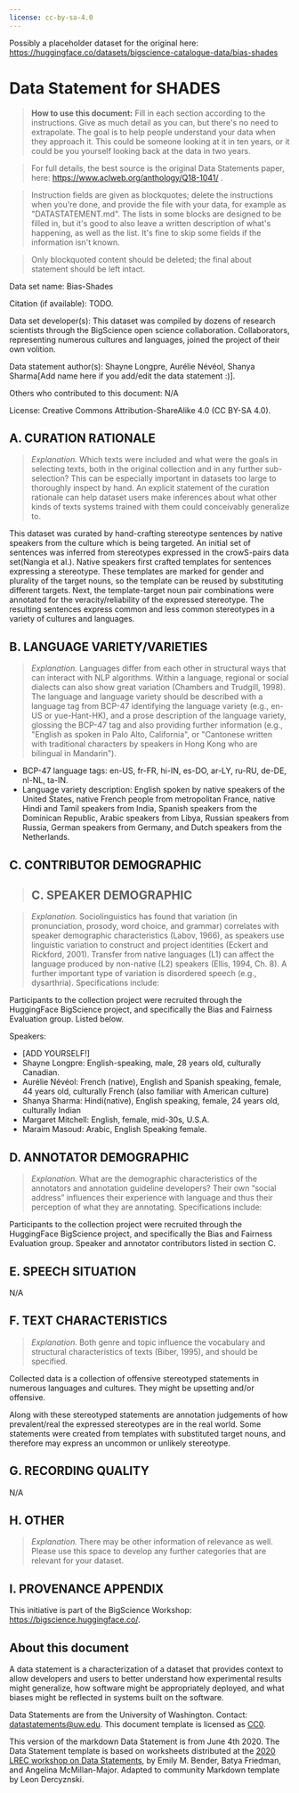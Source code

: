 ```yaml
---
license: cc-by-sa-4.0
---
```


Possibly a placeholder dataset for the original here: https://huggingface.co/datasets/bigscience-catalogue-data/bias-shades

# Data Statement for SHADES

> **How to use this document:**
> Fill in each section according to the instructions. Give as much detail as you can, but there's no need to extrapolate. The goal is to help people understand your data when they approach it. This could be someone looking at it in ten years, or it could be you yourself looking back at the data in two years.

> For full details, the best source is the original Data Statements paper, here: https://www.aclweb.org/anthology/Q18-1041/ .

> Instruction fields are given as blockquotes; delete the instructions when you're done, and provide the file with your data, for example as "DATASTATEMENT.md". The lists in some blocks are designed to be filled in, but it's good to also leave a written description of what's happening, as well as the list. It's fine to skip some fields if the information isn't known.

> Only blockquoted content should be deleted; the final about statement should be left intact.

Data set name: Bias-Shades

Citation (if available): TODO.

Data set developer(s): This dataset was compiled by dozens of research scientists through the BigScience open science collaboration. Collaborators, representing numerous cultures and languages, joined the project of their own volition.

Data statement author(s): Shayne Longpre, Aurélie Névéol, Shanya Sharma[Add name here if you add/edit the data statement :)].

Others who contributed to this document: N/A

License: Creative Commons Attribution-ShareAlike 4.0 (CC BY-SA 4.0).

## A. CURATION RATIONALE 

> *Explanation.* Which texts were included and what were the goals in selecting texts, both in the original collection and in any further sub-selection? This can be especially important in datasets too large to thoroughly inspect by hand. An explicit statement of the curation rationale can help dataset users make inferences about what other kinds of texts systems trained with them could conceivably generalize to.

This dataset was curated by hand-crafting stereotype sentences by native speakers from the culture which is being targeted. An initial set of sentences was inferred from stereotypes expressed in the crowS-pairs data set(Nangia et al.). Native speakers first crafted templates for sentences expressing a stereotype. These templates are marked for gender and plurality of the target nouns, so the template can be reused by substituting different targets. Next, the template-target noun pair combinations were annotated for the veracity/reliability of the expressed stereotype. The resulting sentences express common and less common stereotypes in a variety of cultures and languages.


## B. LANGUAGE VARIETY/VARIETIES

> *Explanation.* Languages differ from each other in structural ways that can interact with NLP algorithms. Within a language, regional or social dialects can also show great variation (Chambers and Trudgill, 1998). The language and language variety should be described with a language tag from BCP-47 identifying the language variety (e.g., en-US or yue-Hant-HK), and a prose description of the language variety, glossing the BCP-47 tag and also providing further information (e.g., "English as spoken in Palo Alto, California", or "Cantonese written with traditional characters by speakers in Hong Kong who are bilingual in Mandarin").

* BCP-47 language tags: en-US, fr-FR, hi-IN, es-DO, ar-LY, ru-RU, de-DE, nl-NL, ta-IN.
* Language variety description: English spoken by native speakers of the United States, native French people from metropolitan France, native Hindi and Tamil speakers from India, Spanish speakers from the Dominican Republic, Arabic speakers from Libya, Russian speakers from Russia, German speakers from Germany, and Dutch speakers from the Netherlands.

## C. CONTRIBUTOR DEMOGRAPHIC
> ## C. SPEAKER DEMOGRAPHIC

> *Explanation.* Sociolinguistics has found that variation (in pronunciation, prosody, word choice, and grammar) correlates with speaker demographic characteristics (Labov, 1966), as speakers use linguistic variation to construct and project identities (Eckert and Rickford, 2001). Transfer from native languages (L1) can affect the language produced by non-native (L2) speakers (Ellis, 1994, Ch. 8). A further important type of variation is disordered speech (e.g., dysarthria). Specifications include: 

Participants to the collection project were recruited through the HuggingFace BigScience project, and specifically the Bias and Fairness Evaluation group. Listed below.

Speakers:
* [ADD YOURSELF!]
* Shayne Longpre: English-speaking, male, 28 years old, culturally Canadian.
* Aurélie Névéol: French (native), English and Spanish speaking, female, 44 years old, culturally French (also familiar with American culture)
* Shanya Sharma: Hindi(native), English speaking, female, 24 years old, culturally Indian
* Margaret Mitchell: English, female, mid-30s, U.S.A.
* Maraim Masoud: Arabic, English Speaking female.

 
## D. ANNOTATOR DEMOGRAPHIC

> *Explanation.* What are the demographic characteristics of the annotators and annotation guideline developers? Their own “social address” influences their experience with language and thus their perception of what they are annotating. Specifications include:

Participants to the collection project were recruited through the HuggingFace BigScience project, and specifically the Bias and Fairness Evaluation group. Speaker and annotator contributors listed in section C.


## E. SPEECH SITUATION

N/A

## F. TEXT CHARACTERISTICS

> *Explanation.* Both genre and topic influence the vocabulary and structural characteristics of texts (Biber, 1995), and should be specified.

Collected data is a collection of offensive stereotyped statements in numerous languages and cultures. They might be upsetting and/or offensive.

Along with these stereotyped statements are annotation judgements of how prevalent/real the expressed stereotypes are in the real world. Some statements were created from templates with substituted target nouns, and therefore may express an uncommon or unlikely stereotype.

## G. RECORDING QUALITY

N/A

## H. OTHER

> *Explanation.* There may be other information of relevance as well. Please use this space to develop any further categories that are relevant for your dataset. 

## I. PROVENANCE APPENDIX

This initiative is part of the BigScience Workshop: https://bigscience.huggingface.co/.


## About this document

A data statement is a characterization of a dataset that provides context to allow developers and users to better understand how experimental results might generalize, how software might be appropriately deployed, and what biases might be reflected in systems built on the software.

Data Statements are from the University of Washington. Contact: [datastatements@uw.edu](mailto:datastatements@uw.edu). This document template is licensed as [CC0](https://creativecommons.org/share-your-work/public-domain/cc0/).

This version of the markdown Data Statement is from June 4th 2020. The Data Statement template is based on worksheets distributed at the [2020 LREC workshop on Data Statements](https://sites.google.com/uw.edu/data-statements-for-nlp/), by Emily M. Bender, Batya Friedman, and Angelina McMillan-Major. Adapted to community Markdown template by Leon Dercyznski.